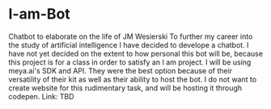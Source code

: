 # I-am-Bot
Chatbot to elaborate on the life of JM Wesierski
To further my career into the study of artificial intelligence I have decided to develope a chatbot.
I have not yet decided on the extent to how personal this bot will be, because this project is for a class in order to satisfy an I am project.
I will be using meya.ai's SDK and API. They were the best option because of their versatility of their kit as well as their ability to host the bot.
I do not want to create website for this rudimentary task, and will be hosting it through codepen.
Link: TBD

